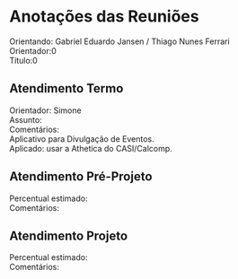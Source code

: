 # Anotações das Reuniões

Orientando: Gabriel Eduardo Jansen / Thiago Nunes Ferrari  
Orientador:0  
Título:0

## Atendimento Termo

Orientador: Simone  
Assunto:  
Comentários:  
Aplicativo para Divulgação de Eventos.  
Aplicado: usar a Athetica do CASI/Calcomp.  

## Atendimento Pré-Projeto

Percentual estimado:  
Comentários:  

## Atendimento Projeto

Percentual estimado:  
Comentários:  
